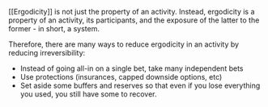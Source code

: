 [[Ergodicity]] is not just the property of an activity. Instead, ergodicity is a property of an activity, its participants, and the exposure of the latter to the former - in short, a system. 

Therefore, there are many ways to reduce ergodicity in an activity by reducing irreversibility:
- Instead of going all-in on a single bet, take many independent bets
- Use protections (insurances, capped downside options, etc)
- Set aside some buffers and reserves so that even if you lose everything you used, you still have some to recover.

